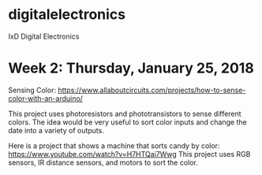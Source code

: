# digitalelectronics
IxD Digital Electronics

# Week 2: Thursday, January 25, 2018

Sensing Color: https://www.allaboutcircuits.com/projects/how-to-sense-color-with-an-arduino/

This project uses photoresistors and phototransistors to sense different colors. The idea would be very useful to sort color inputs and change the date into a variety of outputs.

Here is a project that shows a machine that sorts candy by color: https://www.youtube.com/watch?v=H7HTQai7Wwg
This project uses RGB sensors, IR distance sensors, and motors to sort the color.
